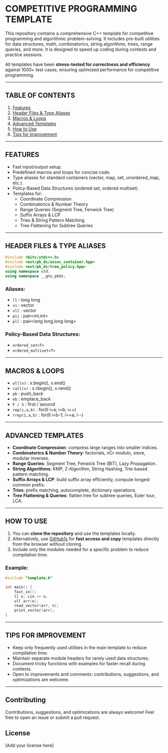 # COMPETITIVE PROGRAMMING TEMPLATE

This repository contains a comprehensive C++ template for competitive programming and algorithmic problem-solving. It includes pre-built utilities for data structures, math, combinatorics, string algorithms, trees, range queries, and more. It is designed to speed up coding during contests and practice sessions.

All templates have been **stress-tested for correctness and efficiency** against 1000+ test cases, ensuring optimized performance for competitive programming.

---

## TABLE OF CONTENTS

1. [Features](#features)
2. [Header Files & Type Aliases](#header-files--type-aliases)
3. [Macros & Loops](#macros--loops)
4. [Advanced Templates](#advanced-templates)
5. [How to Use](#how-to-use)
6. [Tips for Improvement](#tips-for-improvement)

---

## FEATURES

- Fast input/output setup.
- Predefined macros and loops for concise code.
- Type aliases for standard containers (vector, map, set, unordered_map, etc.).
- Policy-Based Data Structures (ordered set, ordered multiset).
- Templates for:
  - Coordinate Compression
  - Combinatorics & Number Theory
  - Range Queries (Segment Tree, Fenwick Tree)
  - Suffix Arrays & LCP
  - Tries & String Pattern Matching
  - Tree Flattening for Subtree Queries

---

## HEADER FILES & TYPE ALIASES

```cpp
#include <bits/stdc++.h>
#include <ext/pb_ds/assoc_container.hpp>
#include <ext/pb_ds/tree_policy.hpp>
using namespace std;
using namespace __gnu_pbds;
```

### Aliases:
- `ll` : long long
- `vi` : vector<int>
- `vll` : vector<long long>
- `pii` : pair<int,int>
- `pll` : pair<long long,long long>

### Policy-Based Data Structures:
- `ordered_set<T>`
- `ordered_multiset<T>`

---

## MACROS & LOOPS

- `all(x)` : x.begin(), x.end()
- `rall(x)` : x.rbegin(), x.rend()
- `pb` : push_back
- `eb` : emplace_back
- `F / S` : first / second
- `rep(i,a,b)` : for(ll i=a; i<b; i++)
- `rrep(i,a,b)` : for(ll i=b-1; i>=a; i--)

---

## ADVANCED TEMPLATES

- **Coordinate Compression**: compress large ranges into smaller indices.
- **Combinatorics & Number Theory**: factorials, nCr modulo, sieve, modular inverses.
- **Range Queries**: Segment Tree, Fenwick Tree (BIT), Lazy Propagation.
- **String Algorithms**: KMP, Z-Algorithm, String Hashing, Trie-based pattern matching.
- **Suffix Arrays & LCP**: build suffix array efficiently, compute longest common prefix.
- **Tries**: prefix matching, autocomplete, dictionary operations.
- **Tree Flattening & Queries**: flatten tree for subtree queries, Euler tour, LCA.

---

## HOW TO USE

1. You can **clone the repository** and use the templates locally.
2. Alternatively, use [GitHub1s](https://github1s.com/) for **fast access and copy** templates directly from the browser without cloning.
3. Include only the modules needed for a specific problem to reduce compilation time.

### Example:

```cpp
#include "template.h"

int main() {
    fast_io();
    ll n; cin >> n;
    vll arr(n);
    read_vector(arr, n);
    print_vector(arr);
}
```

---

## TIPS FOR IMPROVEMENT

- Keep only frequently used utilities in the main template to reduce compilation time.
- Maintain separate module headers for rarely used data structures.
- Document tricky functions with examples for faster recall during contests.
- Open to improvements and comments: contributions, suggestions, and optimizations are welcome.

---

## Contributing

Contributions, suggestions, and optimizations are always welcome! Feel free to open an issue or submit a pull request.

## License

[Add your license here]